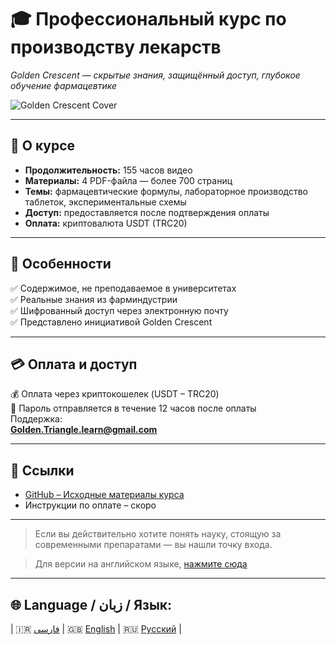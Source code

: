 
# 🎓 Профессиональный курс по производству лекарств  
*Golden Crescent — скрытые знания, защищённый доступ, глубокое обучение фармацевтике*

![Golden Crescent Cover](./cover.jpg)

---

## 🧪 О курсе  
- **Продолжительность:** 155 часов видео  
- **Материалы:** 4 PDF-файла — более 700 страниц  
- **Темы:** фармацевтические формулы, лабораторное производство таблеток, экспериментальные схемы  
- **Доступ:** предоставляется после подтверждения оплаты  
- **Оплата:** криптовалюта USDT (TRC20)

---

## 🔐 Особенности  
✅ Содержимое, не преподаваемое в университетах  
✅ Реальные знания из фарминдустрии  
✅ Шифрованный доступ через электронную почту  
✅ Представлено инициативой Golden Crescent

---

## 💳 Оплата и доступ  
💰 Оплата через криптокошелек (USDT – TRC20)  
📧 Пароль отправляется в течение 12 часов после оплаты  
Поддержка:  
**Golden.Triangle.learn@gmail.com**

---

## 🔗 Ссылки  
- [GitHub – Исходные материалы курса](https://github.com/drugsilk/drug-production-course-hopple)  
- Инструкции по оплате – скоро

---

> Если вы действительно хотите понять науку, стоящую за современными препаратами — вы нашли точку входа.

> Для версии на английском языке, [нажмите сюда](./index-en.md)




---

## 🌐 Language / زبان / Язык:

| 🇮🇷 [فارسی](./index.md) | 🇬🇧 [English](./index-en.md) | 🇷🇺 [Русский](./index-ru.md) |
